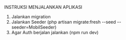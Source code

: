 
INSTRUKSI MENJALANKAN APLIKASI

1. Jalankan migration
2. Jalankan Seeder (php artisan migrate:fresh --seed --seeder=MobilSeeder)
3. Agar Auth berjalan jalankan (npm run dev)